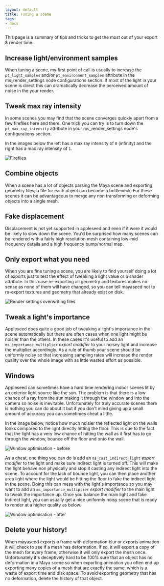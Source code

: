 ```yaml
---
layout: default
title: Tuning a scene
tags:
- docs
---
```


This page is a summary of tips and tricks to get the most out of your export & render time.


Increase light/environment samples
----------------------------------

When tuning a scene, my first point of call is usually to increase the `pt_light_samples` and/or `pt_environment_samples` attribute in the ms_render_settings node configurations section. If most of the light in your scene is direct this can dramatically decrease the perceived amount of noise in the your render. 


Tweak max ray intensity
-----------------------

In some scenes you may find that the scene converges quickly apart from a few fireflies here and there. One trick you can try is to turn down the `pt_max_ray_intensity` attribute in your ms_render_settings node's configurations section. 

In the images below the left has a max ray intensity of `0` (infinity) and the right has a max ray intensity of `1`.

![Fireflies](/images/fireflies.png)


Combine objects
---------------

When a scene has a lot of objects parsing the Maya scene and exporting geometry files, a file for each object can become a bottleneck. For these scenes it can be advantageous to merge any non transforming or deforming objects into a single mesh.


Fake displacement
-----------------

Displacement is not yet supported in appleseed and even if it were it would be likely to slow down the scene. You'd be surprised how many scenes can be rendered with a fairly high resolution mesh containing low-mid frequency details and a high frequency bump/normal map. 


Only export what you need
-------------------------

When you are fine tuning a scene, you are likely to find yourself doing a lot of exports just to test the effect of tweaking a light value or a shader attribute. In this case re-exporting all geometry and textures makes no sense as none of them will have changed, so you can tell mayaseed not to re-export textures and geometry that already exist on disk.

![Render settings overwriting files](/images/render_settings_overwrite_files.png)


Tweak a light's importance
--------------------------

Appleseed does quite a good job of tweaking a light's importance in the scene automatically but there are often cases when one light might be noisier than the others. In these cases it's useful to add an `ms_importance_multiplier` *export modifier* to your noisey light and increase the multiplier accordingly. As a rule of thumb your scene should be uniformly noisy so that increasing sampling rates will increase the render quality over the whole image with as little wasted effort as possible.


Windows
-------

Appleseed can sometimes have a hard time rendering indoor scenes lit by an exterior light source like the sun. The problem is that there is a low chance of a ray from the sun making it through the window and into the camera so noise is inevitable. Unfortunately for truly accurate scenes there is nothing you can do about it but if you don't mind giving up a small amount of accuracy you can sometimes cheat a little.

In the image below, notice how much noisier the reflected light on the walls looks compared to the light directly hitting the floor. This is due to the fact that the light has a very low chance of hitting the wall as it first has to go through the window, bounce off the floor and onto the wall. 

![Window optimisation - before](/images/window_optimisation_before.png)

As a cheat, one thing you can do is add an `ms_cast_indirect_light` *export modifier* to the light and make sure indirect light is turned off. This will make the light behave non physically and stop it casting any indirect light into the scene. To account for the lack of bounce light, you can then place another area light where the light would be hitting the floor to fake the indirect light in the scene. Doing this can mess with the light's importance so you may want to add an `ms_importance_multiplier` *export modifier* to the main light to tweak the importance up. Once you balance the main light and fake indirect light, you can usually get a nice uniformly noisy scene that is ready to render at a higher quality as below. 

![Window optimisation - after](/images/window_optimisation_after.png)


Delete your history!
--------------------

When mayaseed exports a frame with deformation blur or exports animation it will check to see if a mesh has deformation. If so, it will export a copy of the mesh for every frame, otherwise it will only export the mesh once. Unfortunately it's deceptively hard to be 100% sure that an object has no deformation in a Maya scene so when exporting animation you often end up exporting many copies of a mesh that are exactly the same, which is a waste of export time and disk space. To avoid exporting geometry that has no deformation, delete the history of that object.







